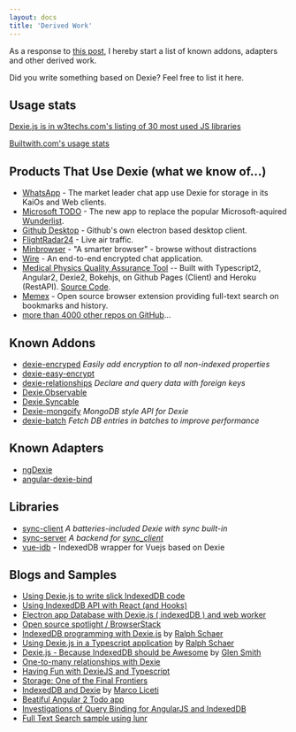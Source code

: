 ```yaml
---
layout: docs
title: 'Derived Work'
---
```


As a response to [this post](https://groups.google.com/forum/#!topic/dexiejs/setTIzdbXqk), I hereby start a list of known addons, adapters and other derived work.

Did you write something based on Dexie? Feel free to list it here.

## Usage stats

[Dexie.js is in w3techs.com's listing of 30 most used JS libraries](https://w3techs.com/technologies/overview/javascript_library)

[Builtwith.com's usage stats](https://trends.builtwith.com/javascript/Dexie.js)


## Products That Use Dexie (what we know of...)

* [WhatsApp](https://www.whatsapp.com) - The market leader chat app use Dexie for storage in its KaiOs and Web clients.
* [Microsoft TODO](https://todo.microsoft.com) - The new app to replace the popular Microsoft-aquired [Wunderlist](https://www.wunderlist.com).
* [Github Desktop](https://desktop.github.com) - Github's own electron based desktop client.
* [FlightRadar24](https://www.flightradar24.com) - Live air traffic.
* [Minbrowser](https://minbrowser.github.io/min/) - "A smarter browser" - browse without distractions
* [Wire](https://wire.com) - An end-to-end encrypted chat application.
* [Medical Physics Quality Assurance Tool](http://electrons.simonbiggs.net/) -- Built with Typescript2, Angular2, Dexie2, Bokehjs, on Github Pages (Client) and Heroku (RestAPI). [Source Code](https://github.com/SimonBiggs/electroninserts-webapp).
* [Memex](https://worldbrain.io) - Open source browser extension providing full-text search on bookmarks and history.
* [more than 4000 other repos on GitHub](https://github.com/dfahlander/Dexie.js/network/dependents?package_id=UGFja2FnZS0xMzg0ODIyOQ%3D%3D)...

## Known Addons

* [dexie-encryped](https://github.com/mark43/dexie-encrypted) *Easily add encryption to all non-indexed properties*
* [dexie-easy-encrypt](https://github.com/jaetask/dexie-easy-encrypt)
* [dexie-relationships](https://github.com/ignasbernotas/dexie-relationships) *Declare and query data with foreign keys*
* [Dexie.Observable](/docs/Observable/Dexie.Observable)
* [Dexie.Syncable](/docs/Syncable/Dexie.Syncable.js)
* [Dexie-mongoify](https://github.com/YuriSolovyov/Dexie-mongoify) *MongoDB style API for Dexie*
* [dexie-batch](https://github.com/raphinesse/dexie-batch) *Fetch DB entries in batches to improve performance*

## Known Adapters

* [ngDexie](https://github.com/FlussoBV/NgDexie)
* [angular-dexie-bind](https://github.com/nhahn/angular-dexie-bind)

## Libraries

* [sync-client](https://www.npmjs.com/package/sync-client) *A batteries-included Dexie with sync built-in*
* [sync-server](https://www.npmjs.com/package/sync-server) *A backend for [sync_client](https://www.npmjs.com/package/sync-client)*
* [vue-idb](https://www.npmjs.com/package/vue-idb) - IndexedDB wrapper for Vuejs based on Dexie

## Blogs and Samples

* [Using Dexie.js to write slick IndexedDB code](https://dev.to/andyhaskell/using-dexie-js-to-write-slick-indexeddb-code-304o)
* [Using IndexedDB API with React (and Hooks)](https://levelup.gitconnected.com/using-the-indexeddb-api-with-react-and-hooks-4e63d83a5d1b)
* [Electron app Database with Dexie.js ( indexedDB ) and web worker](https://gauriatiq.medium.com/electron-app-database-with-dexie-js-indexeddb-and-web-worker-570d9a66a47a)
* [Open source spotlight / BrowserStack](https://www.browserstack.com/blog/open-source-spotlight-dexie-js-david-fahlander/)
* [IndexedDB programming with Dexie.js](https://golb.hplar.ch/2018/01/IndexedDB-programming-with-Dexie-js.html) by [Ralph Schaer](https://github.com/ralscha)
* [Using Dexie.js in a Typescript application](https://golb.hplar.ch/2018/01/Using-Dexie-js-in-a-TypeScript-application.html) by [Ralph Schaer](https://github.com/ralscha)
* [Dexie.js - Because IndexedDB should be Awesome](http://blogs.bytecode.com.au/glen/2016/01/10/dexie.html) by [Glen Smith](http://blogs.bytecode.com.au/glen/about/)
* [One-to-many relationships with Dexie](https://medium.com/@ole.ersoy/one-to-many-relationships-with-dexie-48449c50d6b3)
* [Having Fun with DexieJS and Typescript](https://medium.com/@ole.ersoy/having-fun-with-dexiejs-and-typescript-1c52514a090)
* [Storage: One of the Final Frontiers](https://biancadanforth.github.io/git/2017/08/11/storage-one-of-the-final-frontiers.html)
* [IndexedDB and Dexie](http://blog.marcoliceti.xyz/indexeddb-and-dexie-js/) by [Marco Liceti](http://blog.marcoliceti.xyz/author/marco/)
* [Beatiful Angular 2 Todo app](https://www.angularattack.com/entries/1729-invincible)
* [Investigations of Query Binding for AngularJS and IndexedDB](http://www.pauleveritt.org/angular-dexie-todo/)
* [Full Text Search sample using lunr](https://gist.github.com/nolanlawson/6f69f4a573c1da862e92)

